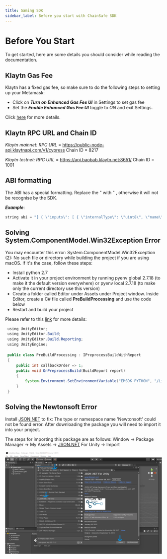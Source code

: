 ```yaml
---
title: Gaming SDK
sidebar_label: Before you start with ChainSafe SDK
---
```


# Before You Start <a id="Before you start with ChainSafe SDK"></a>

To get started, here are some details you should consider while reading the documentation.

## Klaytn Gas Fee <a id="Klaytn Gas Fee"></a>

Klaytn has a fixed gas fee, so make sure to do the following steps to setting up your Metamask:

* Click on ***Turn on Enhanced Gas Fee UI*** in Settings to set gas fee
* Set the ***Enable Enhanced Gas Fee UI*** toggle to *ON* and exit Settings.
  
Click [here](https://docs.klaytn.foundation/dapp/tutorials/connecting-metamask#send-klay) for more details.

## Klaytn RPC URL and Chain ID <a id="Klaytn RPC URL and Chain ID"></a>

*Klaytn mainnet: RPC URL* = https://public-node-api.klaytnapi.com/v1/cypress Chain ID = 8217

*Klaytn testnet: RPC URL* = https://api.baobab.klaytn.net:8651/ Chain ID = 1001

## ABI formatting <a id="ABI Formatting"></a>
The ABI has a special formatting. Replace the " with \" , otherwise it will not be recognise by the SDK.

***Example***:

```java
string abi = "[ { \"inputs\": [ { \"internalType\": \"uint8\", \"name\": \"_myArg\", \"type\": \"uint8\" } ], \"name\": \"addTotal\", \"outputs\": [], \"stateMutability\": \"nonpayable\", \"type\": \"function\" }, { \"inputs\": [], \"name\": \"myTotal\", \"outputs\": [ { \"internalType\": \"uint256\", \"name\": \"\", \"type\": \"uint256\" } ], \"stateMutability\": \"view\", \"type\": \"function\" } ]";
```

## Solving System.ComponentModel.Win32Exception Error <a id="Solving System.ComponentModel.Win32Exception Error"></a>

You may encounter this error: System.ComponentModel.Win32Exception (2): No such file or directory while building the project if you are using macOS. If it's the case, follow these steps:

* Install python 2.7
* Activate it in your project environment by running pyenv global 2.7.18 (to make it the default version everywhere) or pyenv local 2.7.18 (to make only the current directory use this version)
* Create a folder called Editor under Assets under Project window. Inside Editor, create a C# file called **PreBuildProcessing** and use the code below
* Restart and build your project

Please refer to this [link](https://forum.unity.com/threads/case-1412113-builderror-osx-12-3-and-unity-2020-3-constant-build-errors.1255419/) for more details: 

```java
 using UnityEditor;
 using UnityEditor.Build;
 using UnityEditor.Build.Reporting;
 using UnityEngine;
 
 public class PreBuildProcessing : IPreprocessBuildWithReport
 {
     public int callbackOrder => 1;
     public void OnPreprocessBuild(BuildReport report)
     {
         System.Environment.SetEnvironmentVariable("EMSDK_PYTHON", "/Library/Frameworks/Python.framework/Versions/2.7/bin/python");
     }
 }
```
## Solving the Newtonsoft Error <a id="Solving the Newtonsoft Error"></a>

Install [JSON.NET](https://assetstore.unity.com/packages/tools/input-management/json-net-for-unity-11347) to fix: The type or namespace name 'Newtonsoft' could not be found error.
After downloading the package you will need to import it into your project.

The steps for importing this package are as follows:
Window -> Package Manager -> My Assets -> [JSON.NET](http://json.net/) For Unity -> Import

![](./../../../static/images/chainsafe/5_install_jsonnet.png)